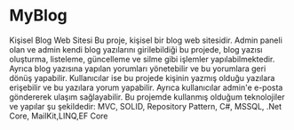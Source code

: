 # MyBlog
Kişisel Blog Web Sitesi
Bu proje, kişisel bir blog web sitesidir. Admin paneli olan ve admin kendi blog yazılarını girilebildiği bu projede, blog yazısı oluşturma, listeleme, güncelleme ve silme gibi işlemler yapılabilmektedir.
Ayrıca blog yazısına yapılan yorumları yönetebilir ve bu yorumlara geri dönüş yapabilir. Kullanıcılar ise bu projede kişinin yazmış olduğu yazılara erişebilir ve bu yazılara yorum yapabilir.
Ayrıca kullanıcılar admin'e e-posta göndererek ulaşım sağlayabilir.
Bu projemde kullanmış olduğum  teknolojiler ve yapılar şu şekildedir: MVC, SOLID, Repository Pattern, C#, MSSQL, .Net Core, MailKit,LINQ,EF Core
